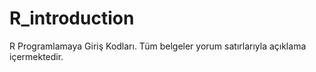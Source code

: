 # R_introduction
R Programlamaya Giriş Kodları. Tüm belgeler yorum satırlarıyla açıklama içermektedir.
